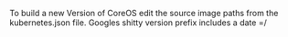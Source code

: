 To build a new Version of CoreOS edit the source image paths from the kubernetes.json file.
Googles shitty version prefix includes a date =/
